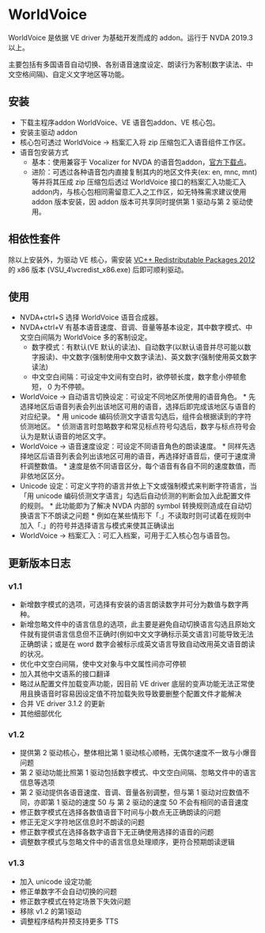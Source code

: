 # WorldVoice

WorldVoice 是依据 VE driver 为基础开发而成的 addon。运行于 NVDA 2019.3 以上。

主要包括有多国语音自动切换、各别语音速度设定、朗读行为客制(数字读法、中文空格间隔)、自定义文字地区等功能。

## 安装

*	下载主程序addon WorldVoice、VE 语音包addon、VE 核心包。
*	安装主驱动 addon
*	核心包可透过 WorldVoice -> 档案汇入将 zip 压缩包汇入语音组件工作区。
*	语音包安装方式
	*	基本：使用兼容于 Vocalizer for NVDA 的语音包addon，[官方下载点](https://vocalizer-nvda.com/downloads)。
	*	进阶：可透过各种语音包内直接复制其内的地区文件夹(ex: en, mnc, mnt)等并将其压成 zip 压缩包后透过 WorldVoice 接口的档案汇入功能汇入addon内，与核心包相同需留意汇入之工作区，如无特殊需求建议使用 addon 版本安装，因 addon 版本可共享同时提供第 1 驱动与第 2 驱动使用。

## 相依性套件

除以上安装外，为驱动 VE 核心，需安装 [VC++ Redistributable Packages 2012](https://www.microsoft.com/en-US/download/details.aspx?id=30679)的 x86 版本 (VSU_4\vcredist_x86.exe) 后即可顺利驱动。

## 使用

*	NVDA+ctrl+S 选择 WorldVoice 语音合成器。
*	NVDA+ctrl+V 有基本语音速度、音调、音量等基本设定，其中数字模式、中文空白间隔为 WorldVoice 多的客制设定。
	*	数字模式：有默认(VE 默认的读法)、自动数字(以默认语音并尽可能以数字报读)、中文数字(强制使用中文数字读法)、英文数字(强制使用英文数字读法)
	*	中文空白间隔：可设定中文间有空白时，欲停顿长度，数字愈小停顿愈短， 0 为不停顿。
*	 WorldVoice -> 自动语言切换设定：可设定不同地区所使用的语音角色。
	*	先选择地区后语音列表会列出该地区可用的语音，选择后即完成该地区与语音的对应纪录。
	*	用 unicode 编码侦测文字语言勾选后，组件会根据读到的字符侦测地区。
	*	侦测语言时忽略数字和常见标点符号勾选后，数字与标点符号会认为是默认语音的地区文字。
*	 WorldVoice -> 语音速度设定：可设定不同语音角色的朗读速度。
	*	同样先选择地区后语音列表会列出该地区可用的语音，再选择好语音后，便可于速度滑杆调整数值。
	*	速度是依不同语音区分，每个语音有各自不同的速度数值，而非依地区区分。
*	 Unicode 设定：可定义字符的语言并依上下文或强制模式来判断字符语言，当「用 unicode 编码侦测文字语言」勾选后自动侦测的判断会加入此配置文件的规则。
	*	此功能即为了解决 NVDA 内部的 symbol 转换规则造成在自动切换语言下不朗读之问题
	*	例如在某些情形下「.」不读取时则可试着在规则中加入「.」的符号并选择语言与模式来使其正确读出
*	 WorldVoice -> 档案汇入：可汇入档案，可用于汇入核心包与语音包。

## 更新版本日志

### v1.1

*	新增数字模式的选项，可选择有安装的语言朗读数字并可分为数值与数字两种。
*	新增忽略文件中的语言信息的选项，此主要是避免自动切换语言勾选且原始文件就有提供语言信息但不正确时(例如中文文字确标示英文语言)可能导致无法正确朗读；或是在 word 数字会被标示成英文语言导致自动改用英文语音朗读的状况。
*	优化中文空白间隔，使中文对象与中文属性间亦可停顿
*	加入其他中文语系的接口翻译
*	略过从配置文件加载变声功能，因目前 VE driver 底层的变声功能无法正常使用且换语音时容易因设定值不符加载失败导致要删整个配置文件才能解决
*	合并 VE driver 3.1.2 的更新
*	其他细部优化

### v1.2

*	提供第 2 驱动核心，整体相比第 1 驱动核心顺畅，无偶尔速度不一致与小爆音问题
*	第 2 驱动功能比照第 1 驱动包括数字模式、中文空白间隔、忽略文件中的语言信息等选项
*	第 2 驱动提供各语音速度、音调、音量各别调整，但与第 1 驱动对应数值不同，亦即第 1 驱动的速度 50 与 第 2 驱动的速度 50 不会有相同的语音速度
*	修正数字模式在选择各数值语音下时间与小数点无正确朗读的问题
*	修正无定义字符地区信息时不朗读的问题
*	修正数字模式在选择各数字语音下无正确使用选择的语音的问题
*	调整数字模式与忽略文件中的语言信息处理顺序，更符合预期朗读逻辑

### v1.3

*	加入 unicode 设定功能
*	修正单数字不会自动切换的问题
*	修正数字模式在特定场景下失效问题
*	移除 v1.2 的第1驱动
*	调整程序结构并预支持更多 TTS
